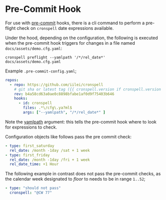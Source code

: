 # Pre-Commit Hook

For use with [pre-commit](https://pre-commit.com/) hooks, there is a cli command to
perform a pre-flight check on `cronspell` date expressions available.

Under the hood, depending on the configuration, the following is executed when the pre-commit hook
triggers for changes in a file named `docs/assets/demo.cfg.yaml`:

`cronspell preflight --yamlpath '/*/rel_date*' docs/assets/demo.cfg.yaml`

Example `.pre-commit-config.yaml`;

```yaml
repos:
  - repo: https://github.com/iilei/cronspell
    # git sha or latest tag ({{ cronspell.version if cronspell.version is not none else '0.0.0-rc15' }})
    rev: b4a58cd63a0ae0c8898bfabe1af0d9f75403b646
    hooks:
      - id: cronspell
        files: .*\/cfg\.ya?ml$
        args: ["--yamlpath", "/*/rel_date*" ]

```

Note the [yamlpath](https://github.com/wwkimball/yamlpath?tab=readme-ov-file#supported-yaml-path-segments) argument: this tells the pre-commit hook where to
look for expressions to check.

Configuration objects like follows pass the pre commit check:

```yaml
- type: first_saturday
  rel_date: /month -1day /sat + 1 week
- type: first_friday
  rel_date: /month -1day /fri + 1 week
  rel_date_time: +1 Hour


```

The following example in contrast does not pass the pre-commit checks, as the calendar
week designated to *floor* to needs to be in range `1..52`;

```yaml
- type: "should not pass"
  cronspell: "@CW 77"
```

